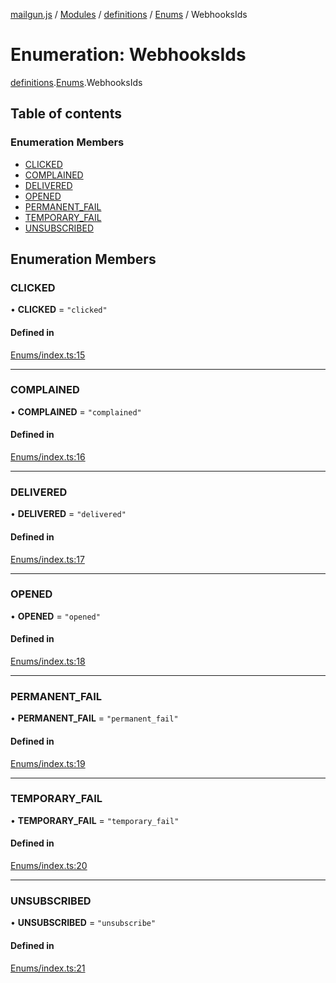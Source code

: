 [mailgun.js](../README.md) / [Modules](../modules.md) / [definitions](../modules/definitions.md) / [Enums](../modules/definitions.Enums.md) / WebhooksIds

# Enumeration: WebhooksIds

[definitions](../modules/definitions.md).[Enums](../modules/definitions.Enums.md).WebhooksIds

## Table of contents

### Enumeration Members

- [CLICKED](definitions.Enums.WebhooksIds.md#clicked)
- [COMPLAINED](definitions.Enums.WebhooksIds.md#complained)
- [DELIVERED](definitions.Enums.WebhooksIds.md#delivered)
- [OPENED](definitions.Enums.WebhooksIds.md#opened)
- [PERMANENT\_FAIL](definitions.Enums.WebhooksIds.md#permanent_fail)
- [TEMPORARY\_FAIL](definitions.Enums.WebhooksIds.md#temporary_fail)
- [UNSUBSCRIBED](definitions.Enums.WebhooksIds.md#unsubscribed)

## Enumeration Members

### CLICKED

• **CLICKED** = ``"clicked"``

#### Defined in

[Enums/index.ts:15](https://github.com/mailgun/mailgun.js/blob/d73f136/lib/Enums/index.ts#L15)

___

### COMPLAINED

• **COMPLAINED** = ``"complained"``

#### Defined in

[Enums/index.ts:16](https://github.com/mailgun/mailgun.js/blob/d73f136/lib/Enums/index.ts#L16)

___

### DELIVERED

• **DELIVERED** = ``"delivered"``

#### Defined in

[Enums/index.ts:17](https://github.com/mailgun/mailgun.js/blob/d73f136/lib/Enums/index.ts#L17)

___

### OPENED

• **OPENED** = ``"opened"``

#### Defined in

[Enums/index.ts:18](https://github.com/mailgun/mailgun.js/blob/d73f136/lib/Enums/index.ts#L18)

___

### PERMANENT\_FAIL

• **PERMANENT\_FAIL** = ``"permanent_fail"``

#### Defined in

[Enums/index.ts:19](https://github.com/mailgun/mailgun.js/blob/d73f136/lib/Enums/index.ts#L19)

___

### TEMPORARY\_FAIL

• **TEMPORARY\_FAIL** = ``"temporary_fail"``

#### Defined in

[Enums/index.ts:20](https://github.com/mailgun/mailgun.js/blob/d73f136/lib/Enums/index.ts#L20)

___

### UNSUBSCRIBED

• **UNSUBSCRIBED** = ``"unsubscribe"``

#### Defined in

[Enums/index.ts:21](https://github.com/mailgun/mailgun.js/blob/d73f136/lib/Enums/index.ts#L21)
